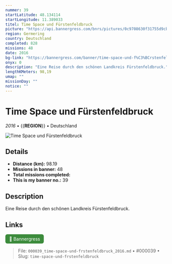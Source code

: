 ```yaml
---
nummer: 39
startLatitude: 48.134114
startLongitude: 11.389033
titel: Time Space und Fürstenfeldbruck
picture: "https://api.bannergress.com/bnrs/pictures/0c9708630f31755d9cb89f468ad2e6ba"
region: Germering
country: Deutschland
completed: 828
missions: 48
date: 2016
bg-link: "https://bannergress.com/banner/time-space-und-f%C3%BCrstenfeldbruck-7a7f"
onyx: 0
description: "Eine Reise durch den schönen Landkreis Fürstenfeldbruck."
lengthKMeters: 98,19
umap: ""
missionDay: ""
notice: ""
---
```

# Time Space und Fürstenfeldbruck

*2016* • {{__REGION__}} • Deutschland

![Time Space und Fürstenfeldbruck](https://api.bannergress.com/bnrs/pictures/0c9708630f31755d9cb89f468ad2e6ba)



## Details
- **Distance (km):** 98.19
- **Missions in banner:** 48
- **Total missions completed:** 
- **This is my banner no.:** 39



## Description
Eine Reise durch den schönen Landkreis Fürstenfeldbruck.



## Links
<a href="https://bannergress.com/banner/time-space-und-f%C3%BCrstenfeldbruck-7a7f" target="_blank" style="display:inline-block;margin-right:8px;padding:6px 12px;background:#3c8b3c;color:#fff;text-decoration:none;border-radius:6px;">🔗 Bannergress</a>



> File: `000039_time-space-und-frstenfeldbruck_2016.md` • #000039 • Slug: `time-space-und-frstenfeldbruck`
